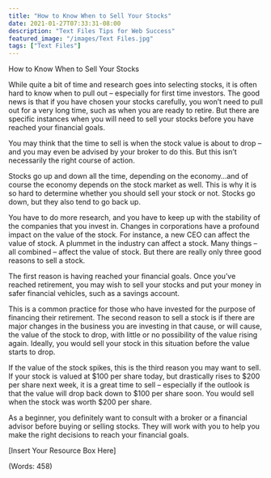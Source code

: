 ```yaml
---
title: "How to Know When to Sell Your Stocks"
date: 2021-01-27T07:33:31-08:00
description: "Text Files Tips for Web Success"
featured_image: "/images/Text Files.jpg"
tags: ["Text Files"]
---
```


How to Know When to Sell Your Stocks


While quite a bit of time and research goes into selecting stocks, it is often hard to know when to pull out – especially for first time investors. The good news is that if you have chosen your stocks carefully, you won’t need to pull out for a very long time, such as when you are ready to retire. But there are specific instances when you will need to sell your stocks before you have reached your financial goals.

You may think that the time to sell is when the stock value is about to drop – and you may even be advised by your broker to do this. But this isn’t necessarily the right course of action.

Stocks go up and down all the time, depending on the economy…and of course the economy depends on the stock market as well. This is why it is so hard to determine whether you should sell your stock or not. Stocks go down, but they also tend to go back up.

You have to do more research, and you have to keep up with the stability of the companies that you invest in. Changes in corporations have a profound impact on the value of the stock. For instance, a new CEO can affect the value of stock. A plummet in the industry can affect a stock. Many things – all combined – affect the value of stock. But there are really only three good reasons to sell a stock.

The first reason is having reached your financial goals. Once you’ve reached retirement, you may wish to sell your stocks and put your money in safer financial vehicles, such as a savings account.

This is a common practice for those who have invested for the purpose of financing their retirement. The second reason to sell a stock is if there are major changes in the business you are investing in that cause, or will cause, the value of the stock to drop, with little or no possibility of the value rising again. Ideally, you would sell your stock in this situation before the value starts to drop. 

If the value of the stock spikes, this is the third reason you may want to sell. If your stock is valued at $100 per share today, but drastically rises to $200 per share next week, it is a great time to sell – especially if the outlook is that the value will drop back down to $100 per share soon. You would sell when the stock was worth $200 per share.

As a beginner, you definitely want to consult with a broker or a financial advisor before buying or selling stocks. They will work with you to help you make the right decisions to reach your financial goals.

[Insert Your Resource Box Here]

(Words: 458)





